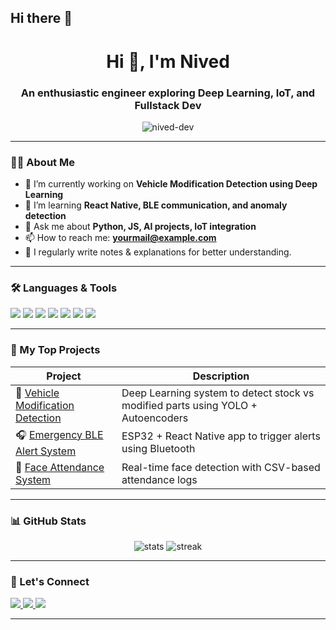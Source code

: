 ## Hi there 👋
<h1 align="center">Hi 👋, I'm Nived</h1>
<h3 align="center">An enthusiastic engineer exploring Deep Learning, IoT, and Fullstack Dev</h3>

<p align="center">
  <img src="https://komarev.com/ghpvc/?username=nived-dev&label=Profile%20views&color=0e75b6&style=flat" alt="nived-dev" />
</p>

---

### 👨‍💻 About Me

- 🔭 I’m currently working on **Vehicle Modification Detection using Deep Learning**
- 🌱 I’m learning **React Native, BLE communication, and anomaly detection**
- 💬 Ask me about **Python, JS, AI projects, IoT integration**
- 📫 How to reach me: **yourmail@example.com**
- 📝 I regularly write notes & explanations for better understanding.

---

### 🛠️ Languages & Tools

<p>
  <img src="https://img.shields.io/badge/Python-3670A0?style=for-the-badge&logo=python&logoColor=ffdd54"/>
  <img src="https://img.shields.io/badge/JavaScript-F0DB4F?style=for-the-badge&logo=javascript&logoColor=black"/>
  <img src="https://img.shields.io/badge/React-20232a?style=for-the-badge&logo=react&logoColor=61dafb"/>
  <img src="https://img.shields.io/badge/TensorFlow-FF6F00?style=for-the-badge&logo=tensorflow&logoColor=white"/>
  <img src="https://img.shields.io/badge/OpenCV-27338e?style=for-the-badge&logo=opencv&logoColor=white"/>
  <img src="https://img.shields.io/badge/Firebase-ffca28?style=for-the-badge&logo=firebase&logoColor=black"/>
  <img src="https://img.shields.io/badge/ESP32-000?style=for-the-badge&logo=espressif&logoColor=white"/>
</p>

---

### 📂 My Top Projects

| Project | Description |
|--------|-------------|
| 🚗 [Vehicle Modification Detection](https://github.com/yourusername/vehicle-modification-detection) | Deep Learning system to detect stock vs modified parts using YOLO + Autoencoders |
| 🎧 [Emergency BLE Alert System](https://github.com/yourusername/ble-alert-app) | ESP32 + React Native app to trigger alerts using Bluetooth |
| 🧠 [Face Attendance System](https://github.com/yourusername/face-attendance) | Real-time face detection with CSV-based attendance logs |

---

### 📊 GitHub Stats

<p align="center">
  <img src="https://github-readme-stats.vercel.app/api?username=yourusername&show_icons=true&theme=tokyonight" alt="stats"/>
  <img src="https://github-readme-streak-stats.herokuapp.com/?user=yourusername&theme=tokyonight" alt="streak"/>
</p>

---

### 🤝 Let's Connect

<p>
  <a href="https://linkedin.com/in/yourprofile" target="_blank">
    <img src="https://img.shields.io/badge/LinkedIn-blue?style=for-the-badge&logo=linkedin"/>
  </a>
  <a href="mailto:yourmail@example.com" target="_blank">
    <img src="https://img.shields.io/badge/Gmail-red?style=for-the-badge&logo=gmail&logoColor=white"/>
  </a>
  <a href="https://github.com/yourusername" target="_blank">
    <img src="https://img.shields.io/badge/GitHub-333?style=for-the-badge&logo=github&logoColor=white"/>
  </a>
</p>

---
